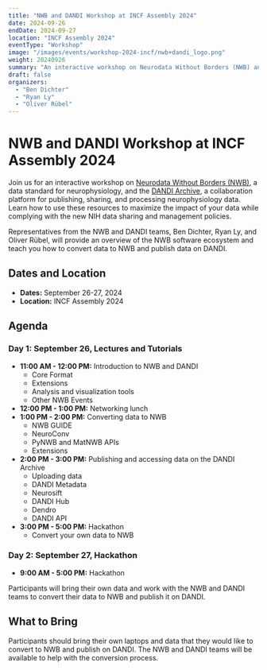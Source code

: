 ```yaml
---
title: "NWB and DANDI Workshop at INCF Assembly 2024"
date: 2024-09-26
endDate: 2024-09-27
location: "INCF Assembly 2024"
eventType: "Workshop"
image: "/images/events/workshop-2024-incf/nwb+dandi_logo.png"
weight: 20240926
summary: "An interactive workshop on Neurodata Without Borders (NWB) and the DANDI Archive, teaching participants how to use these resources to maximize the impact of their data while complying with the new NIH data sharing and management policies."
draft: false
organizers:
  - "Ben Dichter"
  - "Ryan Ly"
  - "Oliver Rübel"
---
```


# NWB and DANDI Workshop at INCF Assembly 2024

Join us for an interactive workshop on [Neurodata Without Borders (NWB)](https://nwb.org), a data standard for neurophysiology, and the [DANDI Archive](https://dandiarchive.org), a collaboration platform for publishing, sharing, and processing neurophysiology data. Learn how to use these resources to maximize the impact of your data while complying with the new NIH data sharing and management policies.

Representatives from the NWB and DANDI teams, Ben Dichter, Ryan Ly, and Oliver Rübel, will provide an overview of the NWB software ecosystem and teach you how to convert data to NWB and publish data on DANDI.

## Dates and Location

* **Dates:** September 26-27, 2024
* **Location:** INCF Assembly 2024

## Agenda

### Day 1: September 26, Lectures and Tutorials

* **11:00 AM - 12:00 PM:** Introduction to NWB and DANDI
  * Core Format
  * Extensions
  * Analysis and visualization tools
  * Other NWB Events
* **12:00 PM - 1:00 PM:** Networking lunch
* **1:00 PM - 2:00 PM:** Converting data to NWB
  * NWB GUIDE
  * NeuroConv
  * PyNWB and MatNWB APIs
  * Extensions
* **2:00 PM - 3:00 PM:** Publishing and accessing data on the DANDI Archive
  * Uploading data
  * DANDI Metadata
  * Neurosift
  * DANDI Hub
  * Dendro
  * DANDI API
* **3:00 PM - 5:00 PM:** Hackathon
  * Convert your own data to NWB

### Day 2: September 27, Hackathon

* **9:00 AM - 5:00 PM:** Hackathon

Participants will bring their own data and work with the NWB and DANDI teams to convert their data to NWB and publish it on DANDI.

## What to Bring

Participants should bring their own laptops and data that they would like to convert to NWB and publish on DANDI. The NWB and DANDI teams will be available to help with the conversion process.
